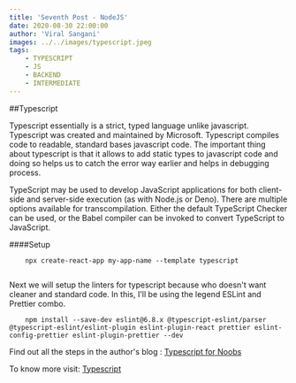 ```yaml
---
title: 'Seventh Post - NodeJS'
date: 2020-08-30 22:00:00
author: 'Viral Sangani'
images: ../../images/typescript.jpeg
tags:
    - TYPESCRIPT
    - JS
    - BACKEND
    - INTERMEDIATE
---
```


##Typescript

 Typescript essentially is a strict, typed language unlike javascript. Typescript was created and maintained by Microsoft. Typescript compiles code to readable, standard bases javascript code. The important thing about typescript is that it allows to add static types to javascript code and doing so helps us to catch the error way earlier and helps in debugging process.

 TypeScript may be used to develop JavaScript applications for both client-side and server-side execution (as with Node.js or Deno). There are multiple options available for transcompilation. Either the default TypeScript Checker can be used, or the Babel compiler can be invoked to convert TypeScript to JavaScript.


####Setup

```
    npx create-react-app my-app-name --template typescript
    
```

Next we will setup the linters for typescript because who doesn't want cleaner and standard code. In this, I'll be using the legend ESLint and Prettier combo.

```
    npm install --save-dev eslint@6.8.x @typescript-eslint/parser @typescript-eslint/eslint-plugin eslint-plugin-react prettier eslint-config-prettier eslint-plugin-prettier --dev
```


Find out all the steps in the author's blog : [Typescript for Noobs](https://blog.viralsangani.me/posts/typescript-for-noobs/)

To know more visit: [Typescript](https://en.wikipedia.org/wiki/TypeScript#:~:text=TypeScript%20is%20an%20open%2Dsource,applications%20and%20transcompiles%20to%20JavaScript.)


